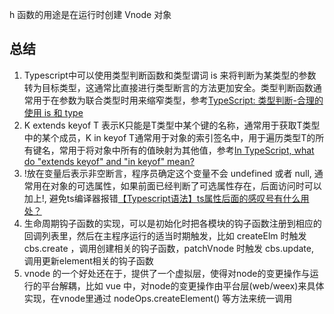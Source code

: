 h 函数的用途是在运行时创建 Vnode 对象

## 总结
1. Typescript中可以使用类型判断函数和类型谓词 is 来将判断为某类型的参数转为目标类型，这通常比直接进行类型断言的方法更加安全。类型判断函数通常用于在参数为联合类型时用来缩窄类型，参考[TypeScript: 类型判断-合理的使用 is 和 type](https://juejin.cn/post/6844903773190504456)
2. K extends keyof T 表示K只能是T类型中某个键的名称，通常用于获取T类型中的某个成员，K in keyof T通常用于对象的索引签名中，用于遍历类型T的所有键名，常用于将对象中所有的值映射为其他值，参考[In TypeScript, what do "extends keyof" and "in keyof" mean?](https://stackoverflow.com/questions/57337598/in-typescript-what-do-extends-keyof-and-in-keyof-mean)
3. !放在变量后表示非空断言，程序员确定这个变量不会 undefined 或者 null, 通常用在对象的可选属性，如果前面已经判断了可选属性存在，后面访问时可以加上!, 避免ts编译器报错[【Typescript语法】ts属性后面的感叹号有什么用处？](https://zhuanlan.zhihu.com/p/268849727)
4. 生命周期钩子函数的实现，可以是初始化时把各模块的钩子函数注册到相应的回调列表里，然后在主程序运行的适当时期触发，比如 createElm 时触发 cbs.create ，调用创建相关的钩子函数，patchVnode 时触发 cbs.update, 调用更新element相关的钩子函数
5. vnode 的一个好处还在于，提供了一个虚拟层，使得对node的变更操作与运行的平台解耦，比如 vue 中，对node的变更操作由平台层(web/weex)来具体实现，在vnode里通过 nodeOps.createElement() 等方法来统一调用